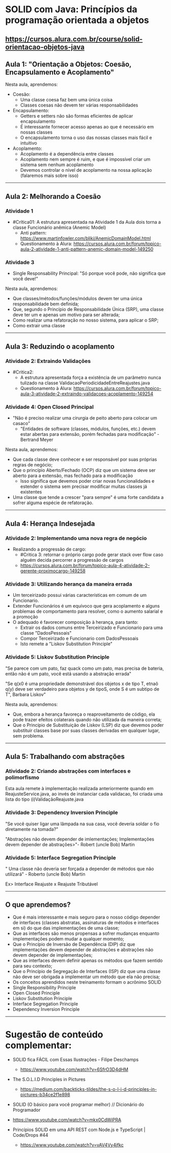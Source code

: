 # SOLID com Java: Princípios da programação orientada a objetos

https://cursos.alura.com.br/course/solid-orientacao-objetos-java
----

## Aula 1: "Orientação a Objetos: Coesão, Encapsulamento e Acoplamento"

Nesta aula, aprendemos:

* Coesão:
  * Uma classe coesa faz bem uma única coisa
  * Classes coesas não devem ter várias responsabilidades
* Encapsulamento:
  * Getters e setters não são formas eficientes de aplicar encapsulamento
  * É interessante fornecer acesso apenas ao que é necessário em nossas classes
  * O encapsulamento torna o uso das nossas classes mais fácil e intuitivo
* Acoplamento:
  * Acoplamento é a dependência entre classes
  * Acoplamento nem sempre é ruim, e que é impossível criar um sistema sem nenhum acoplamento
  * Devemos controlar o nível de acoplamento na nossa aplicação (falaremos mais sobre isso)
  
----

## Aula 2: Melhorando a Coesão

### Atividade 1
* \#Crítica01: A estrutura apresentada na Atividade 1 da Aula dois torna a classe Funcionário anêmica (Anemic Model)
  * Anti pattern: https://www.martinfowler.com/bliki/AnemicDomainModel.html
  * Questionamento à Alura: https://cursos.alura.com.br/forum/topico-aula-2-atividade-1-anti-pattern-anemic-domain-model-149250
  
### Atividade 3
* Single Responsability Principal: "Só porque você pode, não significa que você deve!"

Nesta aula, aprendemos:

* Que classes/métodos/funções/módulos devem ter uma única responsabilidade bem definida;
* Que, segundo o Princípio de Responsabilidade Única (SRP), uma classe deve ter um e apenas um motivo para ser alterada;
* Como realizar uma refatoração no nosso sistema, para aplicar o SRP;
* Como extrair uma classe

----

## Aula 3: Reduzindo o acoplamento

### Atividade 2: Extraindo Validações

* \#Critica2:
  * A estrutura apresentada força a existẽncia de um parâmetro nunca tulizado na classe ValidacaoPeriodicidadeEntreReajustes.java
  * Questionamento à Alura: https://cursos.alura.com.br/forum/topico-aula-3-atividade-2-extraindo-validacoes-acoplamento-149254
  
### Atividade 4: Open Closed Principal
* "Não é preciso realizar uma cirurgia de peito aberto para colocar um casaco"
  * "Entidades de software (classes, módulos, funções, etc.) devem estar abertas para extensão, porém fechadas para modificação" -Bertrand Meyer


Nesta aula, aprendemos:

* Que cada classe deve conhecer e ser responsável por suas próprias regras de negócio;
* Que o princípio Aberto/Fechado (OCP) diz que um sistema deve ser aberto para a extensão, mas fechado para a modificação
  * Isso significa que devemos poder criar novas funcionalidades e estender o sistema sem precisar modificar muitas classes já existentes
* Uma classe que tende a crescer "para sempre" é uma forte candidata a sofrer alguma espécie de refatoração.

----

## Aula 4: Herança Indesejada

### Atividade 2: Implementando uma nova regra de negócio
* Realizando a progressão de cargo:
  * \#Critica 3: retornar o próprio cargo pode gerar stack over flow caso alguém decida percorrer a progressão de cargos
   * https://cursos.alura.com.br/forum/topico-aula-4-atividade-2-gerente-proximocargo-149258 

### Atividade 3: Utilizando herança da maneira errada

* Um terceirizado possui várias características em comum de um Funcionario.
* Extender Funcionários é um equívoco que gera acoplamento e alguns problemas de comportamento para resolver, como o aumento salarial e a promoção
* O adequado é favorecer composição à herança, para tanto:
  * Extrair os dados comuns entre Terceirizado e Funcionario para uma classe "DadosPessoais"
  * Compor Terceirizado e Funcionario com DadosPessoais
  * Isto remete a "Liskov Substitution Principle"
  
### Atividade 5: Liskov Substitution Principle

  "Se parece com um pato, faz quack como um pato, mas precisa de bateria, então não é um pato, você está usando a abstração errada"

  "Se q(x0 é uma propriedade demonstrável dos objetos x de tipo T, etnaõ q(y) deve ser verdadeiro para objetos y de tipoS, onde S é um subtipo de T", Barbara Liskov"


Nesta aula, aprendemos:

* Que, embora a herança favoreça o reaproveitamento de código, ela pode trazer efeitos colaterais quando não utilizada da maneira correta;
* Que o Princípio de Substituição de Liskov (LSP) diz que devemos poder substituir classes base por suas classes derivadas em qualquer lugar, sem problema.

----
## Aula 5: Trabalhando com abstrações

### Atividade 2: Criando abstrações com interfaces e polimorfismo

Esta aula remete à implementação realizada anteriormente quando em ReajusteService.java, ao invés de instanciar cada validacao, foi criada uma lista do tipo (i)ValidaçãoReajuste.java

### Atividade 3: Dependency Inversion Principle

"Se você quiser ligar uma lâmpada na sua casa, você deveria soldar o fio diretamente na tomada?"

"Abstrações não devem depender de imlementações;
Implementações devem depender de abstrações>"-  Robert (uncle Bob) Martin

### Atividade 5: Interface Segregation Principle

" Uma classe não deveria ser forçada a depender de métodos que não utilizará" -  Roberto (uncle Bob) Martin

Ex> Interface Reajuste x Reajuste Tributável

----
## O que aprendemos?

* Que é mais interessante e mais seguro para o nosso código depender de interfaces (classes abstratas, assinaturas de métodos e interfaces em si) do que das implementações de uma classe;
* Que as interfaces são menos propensas a sofrer mudanças enquanto implementações podem mudar a qualquer momento;
* Que o Princípio de Inversão de Dependência (DIP) diz que implementações devem depender de abstrações e abstrações não devem depender de implementações;
* Que as interfaces devem definir apenas os métodos que fazem sentido para seu contexto;
* Que o Princípio de Segregação de Interfaces (ISP) diz que uma classe não deve ser obrigada a implementar um método que ela não precisa;
* Os conceitos aprendidos neste treinamento formam o acrônimo SOLID
 * Single Responsibility Principle
 * Open Closed Principle
 * Liskov Substitution Principle
 * Interface Segregation Principle
 * Dependency Inversion Principle



----
# Sugestão de conteúdo complementar:

* SOLID fica FÁCIL com Essas Ilustrações - Filipe Deschamps
  * https://www.youtube.com/watch?v=6SfrO3D4dHM
  
* The S.O.L.I.D Principles in Pictures
  * https://medium.com/backticks-tildes/the-s-o-l-i-d-principles-in-pictures-b34ce2f1e898
  
* SOLID (O básico para você programar melhor) // Dicionário do Programador
 * https://www.youtube.com/watch?v=mkx0CdWiPRA

* Princípios SOLID em uma API REST com Node.js e TypeScript | Code/Drops #44
  * https://www.youtube.com/watch?v=vAV4Vy4jfkc
